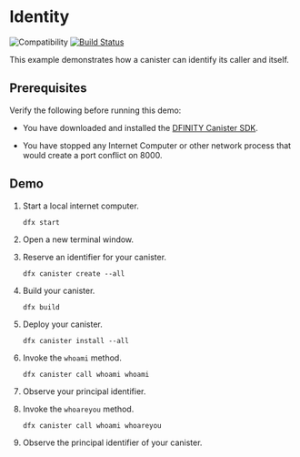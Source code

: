 # Identity

![Compatibility](https://img.shields.io/badge/compatibility-0.6.24-blue)
[![Build Status](https://github.com/dfinity/examples/workflows/motoko-identity-example/badge.svg)](https://github.com/dfinity/examples/actions?query=workflow%3Amotoko-identity-example)

This example demonstrates how a canister can identify its caller and itself.

## Prerequisites

Verify the following before running this demo:

*  You have downloaded and installed the [DFINITY Canister
   SDK](https://sdk.dfinity.org).

*  You have stopped any Internet Computer or other network process that would
   create a port conflict on 8000.

## Demo

1. Start a local internet computer.

   ```text
   dfx start
   ```

1. Open a new terminal window.

1. Reserve an identifier for your canister.

   ```text
   dfx canister create --all
   ```

1. Build your canister.

   ```text
   dfx build
   ```

1. Deploy your canister.

   ```text
   dfx canister install --all
   ```

1. Invoke the `whoami` method.

   ```text
   dfx canister call whoami whoami
   ```

1. Observe your principal identifier.


1. Invoke the `whoareyou` method.

   ```text
   dfx canister call whoami whoareyou
   ```

1. Observe the principal identifier of your canister.
